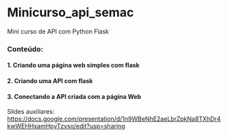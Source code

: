 # Minicurso_api_semac
 Mini curso de API com Python Flask


 ### Conteúdo:
 #### 1. Criando uma página web simples com flask
 #### 2. Criando uma API com flask
 #### 3. Conectando a API criada com a página Web


 Slides auxiliares: https://docs.google.com/presentation/d/1n9WBeNhE2aeLbrZpkNa8TXhDr4kwWEHHxamHpyTzvso/edit?usp=sharing
 
